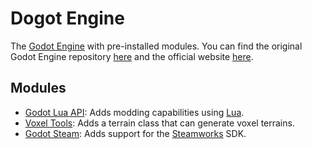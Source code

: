 # Dogot Engine

The [Godot Engine](https://godotengine.org/) with pre-installed modules. You can find the original Godot Engine repository [here](https://github.com/godotengine/godot) and the official website [here](https://godotengine.org/).

## Modules

- [Godot Lua API](https://github.com/WeaselGames/godot_luaAPI): Adds modding capabilities using [Lua](http://www.lua.org/).
- [Voxel Tools](https://github.com/Zylann/godot_voxel): Adds a terrain class that can generate voxel terrains.
- [Godot Steam](https://github.com/CoaguCo-Industries/GodotSteam): Adds support for the [Steamworks](https://partner.steamgames.com/) SDK.